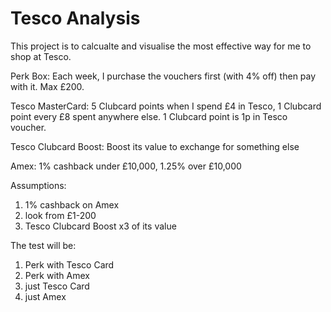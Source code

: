 # Tesco Analysis 

This project is to calcualte and visualise the most effective way for me to shop at Tesco. 

Perk Box: Each week, I purchase the vouchers first (with 4% off) then pay with it. Max £200.

Tesco MasterCard: 5 Clubcard points when I spend £4 in Tesco, 1 Clubcard point every £8 spent anywhere else. 1 Clubcard point is 1p in Tesco voucher. 

Tesco Clubcard Boost: Boost its value to exchange for something else

Amex: 1% cashback under £10,000, 1.25% over £10,000

Assumptions: 
1) 1% cashback on Amex
2) look from £1-200
3) Tesco Clubcard Boost x3 of its value

The test will be:
1) Perk with Tesco Card
2) Perk with Amex
3) just Tesco Card
4) just Amex